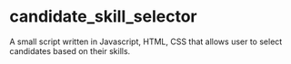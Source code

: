 # candidate_skill_selector
A small script written in Javascript, HTML, CSS that allows user to select candidates based on their skills.
